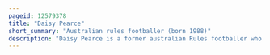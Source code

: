 ```yaml
---
pageid: 12579378
title: "Daisy Pearce"
short_summary: "Australian rules footballer (born 1988)"
description: "Daisy Pearce is a former australian Rules footballer who played for the Melbourne Football Club in the Afl Women's and is the current Aflw senior Coach of the West Coast Eagles."
---
```


